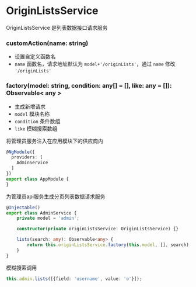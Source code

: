 # OriginListsService

OriginListsService 是列表数据接口请求服务

### customAction(name: string)

- 设置自定义函数名
- `name` 函数名，请求地址默认为 `model+'/originLists'`，通过 `name` 修改 `'/originLists'`

### factory(model: string, condition: any[] = [], like: any = []): Observable< any >

- 生成新增请求
- `model` 模块名称
- `condition` 条件数组
- `like` 模糊搜索数组

将管理员服务注入在应用模块下的供应商内

```typescript
@NgModule({
  providers: [
    AdminService
  ]
})
export class AppModule {
}
```

为管理员api服务生成分页列表数据请求服务

```typescript
@Injectable()
export class AdminService {
    private model = 'admin';

    constructor(private originListsService: OriginListsService) {}

    lists(search: any): Observable<any> {
        return this.originListsService.factory(this.model, [], search);
    }
}
```

模糊搜索调用

```typescript
this.admin.lists([{field: 'username', value: 'o'}]);
```
